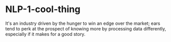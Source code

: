 # NLP-1-cool-thing

It's an industry driven by the hunger to win an edge over the market; ears tend to perk at the prospect of knowing more by processing data differently, especially if it makes for a good story.
